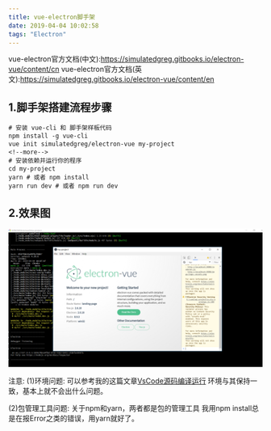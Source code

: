 ```yaml
---
title: vue-electron脚手架
date: 2019-04-04 10:02:58
tags: "Electron"
---
```


vue-electron官方文档(中文):https://simulatedgreg.gitbooks.io/electron-vue/content/cn
vue-electron官方文档(英文):https://simulatedgreg.gitbooks.io/electron-vue/content/en
## 1.脚手架搭建流程步骤
```
# 安装 vue-cli 和 脚手架样板代码
npm install -g vue-cli
vue init simulatedgreg/electron-vue my-project
<!--more-->
# 安装依赖并运行你的程序
cd my-project
yarn # 或者 npm install
yarn run dev # 或者 npm run dev

```

## 2.效果图
![](vue-electron脚手架/electron.png)


注意:
(1)环境问题:
可以参考我的这篇文章[VsCode源码编译运行](https://www.cnblogs.com/youcong/p/10230091.html)
环境与其保持一致，基本上就不会出什么问题。

(2)包管理工具问题:
关于npm和yarn，两者都是包的管理工具
我用npm install总是在报Error之类的错误，用yarn就好了。





